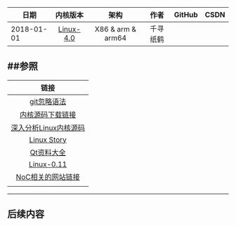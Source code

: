
| 日期 | 内核版本 | 架构| 作者 | GitHub| CSDN |
| ------- |:-------:|:-------:|:-------:|:-------:|:-------:|
| 2018-01-01 | [Linux-4.0](http://lxr.free-electrons.com/source/?v=4.0) | X86 & arm & arm64 | 千寻纸鹤 |  |  |


##参照
-------

|   链接   |
|:-------:|
| [git忽略语法](https://github.com/github/gitignore) |
| [内核源码下载链接](https://www.kernel.org/) |
| [ 深入分析Linux内核源码](http://treelib.com/book-detail-id-33-aid-2158.html) |
| [Linux Story](https://linuxstory.org/) |
| [Qt资料大全](http://blog.csdn.net/liang19890820/article/details/51752029) |
| [Linux-0.11](https://github.com/tinyclub/linux-0.11-lab/blob/master/README.md) |
| [NoC相关的网站链接](https://www.douban.com/group/topic/2837287/) |
|  |


-------
## 后续内容
